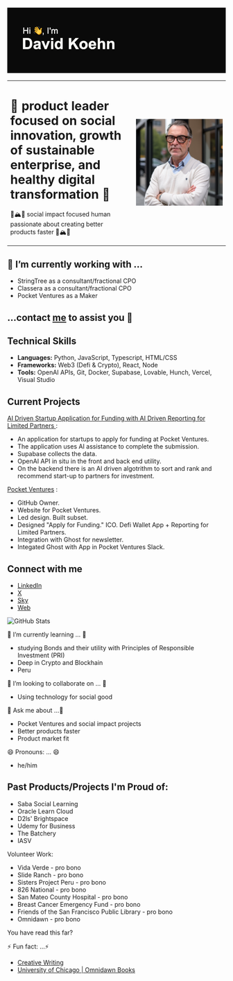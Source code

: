 ![Header](https://github.com/davidkoehn/davidkoehn/blob/main/header.png)

<table>
  <tr>
    <td style="vertical-align: top;">
      <h1>💚  product leader focused on social innovation, growth of sustainable enterprise, and healthy digital transformation  💚</h1>
      <p>🌊🏔️🌳 social impact focused human passionate about creating better products faster 🌊🏔️🌳</p>
    </td>
    <td style="width: 200px;">
      <img src="https://github.com/davidkoehn/davidkoehn/blob/main/DavidKoehn%20GitHub%20Profile.png" alt="David Koehn GitHub Profile" style="width: 200px;">
    </td>
  </tr>
</table>

## 🔭 I’m currently working with ...

- StringTree as a consultant/fractional CPO
- Classera as a consultant/fractional CPO
- Pocket Ventures as a Maker
  
##  ...contact [me](https://www.linkedin.com/in/davidkoehn/) to assist you 🔭

## Technical Skills
- **Languages:** Python, JavaScript, Typescript, HTML/CSS
- **Frameworks:** Web3 (Defi & Crypto), React, Node
- **Tools:** OpenAI APIs, Git, Docker, Supabase, Lovable, Hunch, Vercel, Visual Studio

## Current Projects

[AI Driven Startup Application for Funding with AI Driven Reporting for Limited Partners ](https://github.com/davidkoehn/funding-journey-quest) :

- An application for startups to apply for funding at Pocket Ventures. 
- The application uses AI assistance to complete the submission.
- Supabase collects the data. 
- OpenAI API in situ in the front and back end utility. 
- On the backend there is an AI driven algotrithm to sort and rank and recommend start-up to partners for investment. 

[Pocket Ventures](https://github.com/Pocket-Ventures) : 

- GitHub Owner. 
- Website for Pocket Ventures. 
- Led design. Built subset. 
- Designed "Apply for Funding." ICO. Defi Wallet App + Reporting for Limited Partners. 
- Integration with Ghost for newsletter. 
- Integated Ghost with App in Pocket Ventures Slack.

## Connect with me
- [LinkedIn](https://www.linkedin.com/in/davidkoehn/)
- [X](https://twitter.com/davidkoehn)
- [Sky](https://bsky.app/profile/davidkoehn.bsky.social)
- [Web](https://david-koehn.com)

![GitHub Stats](https://github-readme-stats.vercel.app/api?username=davidkoehn&show_icons=true)

🌱 I’m currently learning ... 🌱 
- studying Bonds and their utility with Principles of Responsible Investment (PRI)
- Deep in Crypto and Blockhain
- Peru

👯 I’m looking to collaborate on ... 👯 
- Using technology for social good

💬 Ask me about ...💬 
- Pocket Ventures and social impact projects
- Better products faster
- Product market fit
  
😄 Pronouns: ... 😄
- he/him

## Past Products/Projects I'm Proud of:
* Saba Social Learning
* Oracle Learn Cloud
* D2ls' Brightspace
* Udemy for Business
* The Batchery
* IASV

Volunteer Work:
* Vida Verde - pro bono
* Slide Ranch - pro bono
* Sisters Project Peru - pro bono
* 826 National - pro bono
* San Mateo County Hospital - pro bono
* Breast Cancer Emergency Fund - pro bono
* Friends of the San Francisco Public Library - pro bono
* Omnidawn - pro bono

You have read this far? 

⚡ Fun fact: ...⚡ 
- [Creative Writing](https://davidkoehn.com)
- [University of Chicago | Omnidawn Books](https://press.uchicago.edu/ucp/books/author/K/D/au43347565.html)
